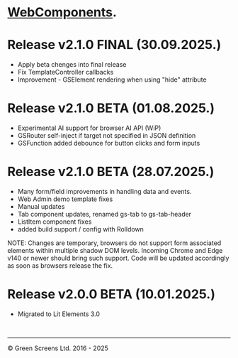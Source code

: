 # [WebComponents](https://webcomponents.greenscreens.ltd/).

# Release v2.1.0 FINAL (30.09.2025.)
 - Apply beta chenges into final release
 - Fix TemplateController callbacks
 - Improvement - GSElement rendering when using "hide" attribute

# Release v2.1.0 BETA (01.08.2025.)
 - Experimental AI support for browser AI API (WiP) 
 - GSRouter self-inject if target not specified in JSON definition
 - GSFunction added debounce for button clicks and form inputs

# Release v2.1.0 BETA (28.07.2025.)

- Many form/field improvements in handling data and events. 
- Web Admin demo template fixes
- Manual updates
- Tab component updates, renamed gs-tab to gs-tab-header
- ListItem component fixes
- added build support / config with Rolldown

NOTE: Changes are temporary, browsers do not support form associated elements within multiple shadow DOM levels.
Incoming Chrome and Edge v140 or newer should bring such support. Code will be updated accordingly as soon as browsers release the fix.

# Release v2.0.0 BETA (10.01.2025.)

- Migrated to Lit Elements 3.0

<br><hr>

&copy; Green Screens Ltd. 2016 - 2025
 